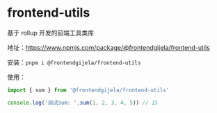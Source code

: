 # frontend-utils
基于 rollup 开发的前端工具类库

地址：https://www.npmjs.com/package/@frontendgijela/frontend-utils

安装：`pnpm i @frontendgijela/frontend-utils`

使用：
```js
import { sum } from '@frontendgijela/frontend-utils'

console.log('测试sum: ',sum(1, 2, 3, 4, 5)) // 15
```